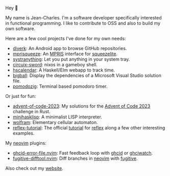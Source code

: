 Hey :wave:

My name is Jean-Charles. I'm a software developer specifically interested in 
functional programming. I like to contribute to OSS and also to build my own 
software.

Here are a few cool projects I've done for my own needs:
- [diverk](https://github.com/jecaro/diverk/): An Android app to browse GitHub 
  repositories.
- [mprisqueeze](https://github.com/jecaro/mprisqueeze/): An [MPRIS] interface 
  for [squeezelite].
- [systranything](https://github.com/jecaro/systranything): Let you put 
  anything in your system tray.
- [circuix-sword](https://github.com/jecaro/circuix-sword/): nixos in a gameboy 
  shell.
- [hscalendar](https://github.com/jecaro/hscalendar): A Haskell/Elm webapp to 
  track time.
- [bigball](https://github.com/jecaro/bigball): Display the dependencies of a 
  Microsoft Visual Studio solution file.
- [pomodozig](https://github.com/jecaro/pomodozig): Terminal based pomodoro 
  timer.

Or just for fun:
- [advent-of-code-2023](https://github.com/jecaro/advent-of-code-2023): My 
  solutions for the [Advent of Code 2023](https://adventofcode.com/2023) 
  challenge in Rust.
- [minihasklisp](https://github.com/jecaro/minihasklisp): A minimalist LISP 
  interpreter.
- [wolfram](https://github.com/jecaro/wolfram): Elementary cellular automaton.
- [reflex-tutorial](https://github.com/jecaro/reflex-tutorial): The official 
  [tutorial](https://reflex-frp.org/tutorial) for 
  [reflex](https://reflex-frp.org/) along a few other interesting examples.

My [neovim] plugins:
- [ghcid-error-file.nvim](https://github.com/jecaro/ghcid-error-file.nvim): 
  Fast feedback loop with [ghcid] or [ghciwatch].
- [fugitive-difftool.nvim](https://github.com/jecaro/fugitive-difftool.nvim): 
  Diff branches in [neovim] with [fugitive].

Also check out my [website](https://jeancharles.quillet.org/).

[MPRIS]: https://specifications.freedesktop.org/mpris-spec/latest/
[fugitive]: https://github.com/tpope/vim-fugitive
[ghcid]: https://github.com/ndmitchell/ghcid
[ghciwatch]: https://github.com/MercuryTechnologies/ghciwatch
[neovim]: https://neovim.io/
[squeezelite]: https://github.com/ralph-irving/squeezelite
